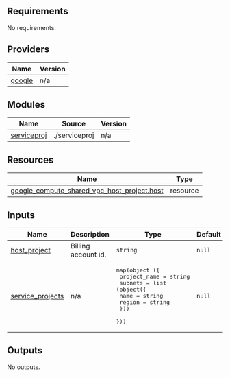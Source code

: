 ## Requirements

No requirements.

## Providers

| Name | Version |
|------|---------|
| <a name="provider_google"></a> [google](#provider\_google) | n/a |

## Modules

| Name | Source | Version |
|------|--------|---------|
| <a name="module_serviceproj"></a> [serviceproj](#module\_serviceproj) | ./serviceproj | n/a |

## Resources

| Name | Type |
|------|------|
| [google_compute_shared_vpc_host_project.host](https://registry.terraform.io/providers/hashicorp/google/latest/docs/resources/compute_shared_vpc_host_project) | resource |

## Inputs

| Name | Description | Type | Default | Required |
|------|-------------|------|---------|:--------:|
| <a name="input_host_project"></a> [host\_project](#input\_host\_project) | Billing account id. | `string` | `null` | no |
| <a name="input_service_projects"></a> [service\_projects](#input\_service\_projects) | n/a | <pre>map(object ({<br>    project_name = string<br>    subnets = list (object({<br>      name = string<br>      region = string<br>    }))<br>  }))</pre> | `null` | no |

## Outputs

No outputs.
